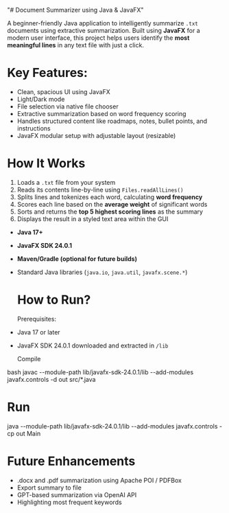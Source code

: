 "# Document Summarizer using Java & JavaFX" 

A beginner-friendly Java application to intelligently summarize `.txt` documents using extractive summarization. Built using **JavaFX** for a modern user interface, this project helps users identify the **most meaningful lines** in any text file with just a click. 

# Key Features:
- Clean, spacious UI using JavaFX 
- Light/Dark mode
- File selection via native file chooser
- Extractive summarization based on word frequency scoring
- Handles structured content like roadmaps, notes, bullet points, and instructions
- JavaFX modular setup with adjustable layout (resizable)

# How It Works
1. Loads a `.txt` file from your system
2. Reads its contents line-by-line using `Files.readAllLines()`
3. Splits lines and tokenizes each word, calculating **word frequency**
4. Scores each line based on the **average weight** of significant words
5. Sorts and returns the **top 5 highest scoring lines** as the summary
6. Displays the result in a styled text area within the GUI


- **Java 17+**
- **JavaFX SDK 24.0.1**
- **Maven/Gradle (optional for future builds)**
- Standard Java libraries (`java.io`, `java.util`, `javafx.scene.*`)

  # How to Run?

  Prerequisites:
- Java 17 or later
- JavaFX SDK 24.0.1 downloaded and extracted in `/lib`

  Compile

bash
javac --module-path lib/javafx-sdk-24.0.1/lib --add-modules javafx.controls -d out src/*.java

# Run 
java --module-path lib/javafx-sdk-24.0.1/lib --add-modules javafx.controls -cp out Main

# Future Enhancements
- .docx and .pdf summarization using Apache POI / PDFBox
- Export summary to file
- GPT-based summarization via OpenAI API
- Highlighting most frequent keywords
